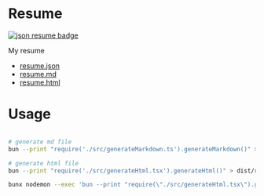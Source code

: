 # Resume

[![json resume badge](https://img.shields.io/badge/format-json_resume-fff18f?style=for-the-badge)](https://jsonresume.org)

My resume

- [resume.json](./resume.json)
- [resume.md](./resume.md)
- [resume.html](https://aravindhkm.github.io/resume/resume.html)


# Usage

```sh

# generate md file
bun --print "require('./src/generateMarkdown.ts').generateMarkdown()" > resume.md

# generate html file
bun --print "require('./src/generateHtml.tsx').generateHtml()" > dist/resume.html

bunx nodemon --exec 'bun --print "require(\"./src/generateHtml.tsx\").generateHtml()" > dist/resume.html' -e tx,tsx,css,json

```
